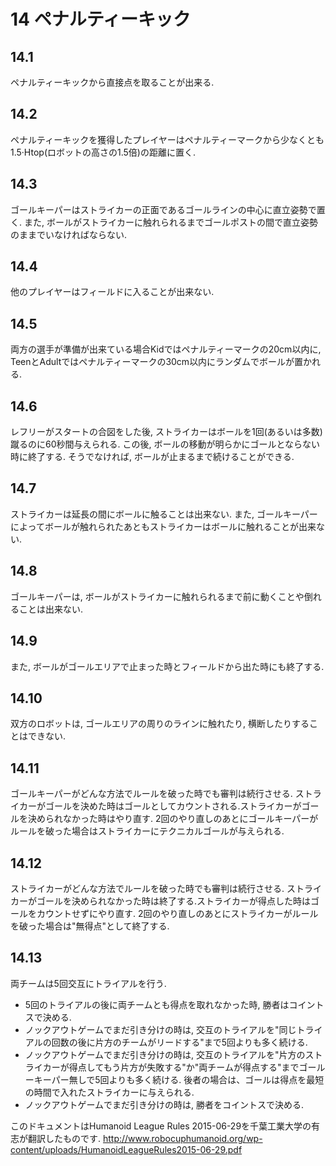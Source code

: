 # 14 ペナルティーキック

## 14.1
ペナルティーキックから直接点を取ることが出来る.

## 14.2
ペナルティーキックを獲得したプレイヤーはペナルティーマークから少なくとも1.5·Htop(ロボットの高さの1.5倍)の距離に置く.

## 14.3
ゴールキーパーはストライカーの正面であるゴールラインの中心に直立姿勢で置く. また, ボールがストライカーに触れられるまでゴールポストの間で直立姿勢のままでいなければならない.

## 14.4
他のプレイヤーはフィールドに入ることが出来ない.

## 14.5
両方の選手が準備が出来ている場合Kidではペナルティーマークの20cm以内に, TeenとAdultではペナルティーマークの30cm以内にランダムでボールが置かれる.

## 14.6
レフリーがスタートの合図をした後, ストライカーはボールを1回(あるいは多数)蹴るのに60秒間与えられる. この後, ボールの移動が明らかにゴールとならない時に終了する. そうでなければ, ボールが止まるまで続けることができる.

## 14.7
ストライカーは延長の間にボールに触ることは出来ない. また, ゴールキーパーによってボールが触れられたあともストライカーはボールに触れることが出来ない.

## 14.8
ゴールキーパーは, ボールがストライカーに触れられるまで前に動くことや倒れることは出来ない.

## 14.9
また, ボールがゴールエリアで止まった時とフィールドから出た時にも終了する.

## 14.10
双方のロボットは, ゴールエリアの周りのラインに触れたり, 横断したりすることはできない. 

## 14.11
ゴールキーパーがどんな方法でルールを破った時でも審判は続行させる. ストライカーがゴールを決めた時はゴールとしてカウントされる.ストライカーがゴールを決められなかった時はやり直す. 2回のやり直しのあとにゴールキーパーがルールを破った場合はストライカーにテクニカルゴールが与えられる.

## 14.12
ストライカーがどんな方法でルールを破った時でも審判は続行させる. ストライカーがゴールを決められなかった時は終了する.ストライカーが得点した時はゴールをカウントせずにやり直す. 2回のやり直しのあとにストライカーがルールを破った場合は"無得点"として終了する.

## 14.13
両チームは5回交互にトライアルを行う.

* 5回のトライアルの後に両チームとも得点を取れなかった時, 勝者はコイントスで決める.
* ノックアウトゲームでまだ引き分けの時は, 交互のトライアルを"同じトライアルの回数の後に片方のチームがリードする"まで5回よりも多く続ける.
* ノックアウトゲームでまだ引き分けの時は, 交互のトライアルを"片方のストライカーが得点してもう片方が失敗する"か"両チームが得点する"までゴールーキーパー無しで5回よりも多く続ける. 後者の場合は、ゴールは得点を最短の時間で入れたストライカーに与えられる.
* ノックアウトゲームでまだ引き分けの時は, 勝者をコイントスで決める.

このドキュメントはHumanoid League Rules 2015-06-29を千葉工業大学の有志が翻訳したものです.
<http://www.robocuphumanoid.org/wp-content/uploads/HumanoidLeagueRules2015-06-29.pdf>
